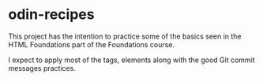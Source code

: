 # odin-recipes
This project has the intention to practice some of the basics seen in the HTML Foundations part of the Foundations course.

I expect to apply most of the tags, elements along with the good Git commit messages practices.